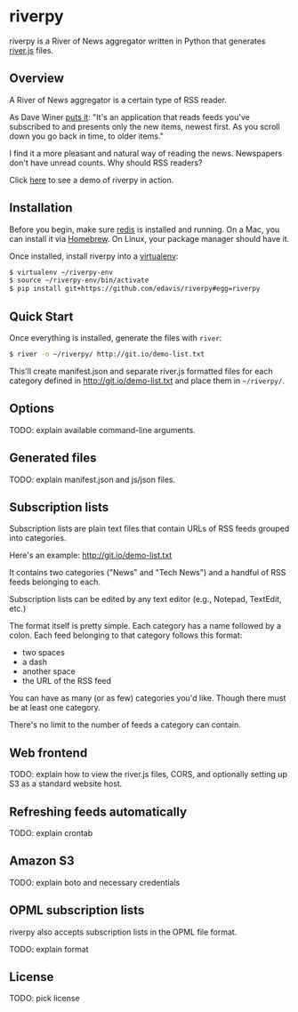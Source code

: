 # riverpy

riverpy is a River of News aggregator written in Python that generates
[river.js][] files.

[river.js]: <http://riverjs.org/>

## Overview

A River of News aggregator is a certain type of RSS reader.

As Dave Winer [puts it][quote]: "It's an application that reads feeds
you've subscribed to and presents only the new items, newest first. As
you scroll down you go back in time, to older items."

I find it a more pleasant and natural way of reading the
news. Newspapers don't have unread counts. Why should RSS readers?

Click [here][riverpy-demo] to see a demo of riverpy in action.

[quote]: <http://river2.newsriver.org/#whatIsARiverOfNewsStyleAggregator>
[riverpy-demo]: <http://riverpy-demo.s3.amazonaws.com/index.html>

## Installation

Before you begin, make sure [redis][] is installed and running. On a
Mac, you can install it via [Homebrew][]. On Linux, your package
manager should have it.

Once installed, install riverpy into a [virtualenv][]:

```bash
$ virtualenv ~/riverpy-env
$ source ~/riverpy-env/bin/activate
$ pip install git+https://github.com/edavis/riverpy#egg=riverpy
```

[redis]: <http://redis.io/>
[Homebrew]: <http://brew.sh/>
[virtualenv]: <http://www.virtualenv.org/en/latest/>

## Quick Start

Once everything is installed, generate the files with `river`:

```bash
$ river -o ~/riverpy/ http://git.io/demo-list.txt
```

This'll create manifest.json and separate river.js formatted files for
each category defined in http://git.io/demo-list.txt and place them in
`~/riverpy/`.

## Options

TODO: explain available command-line arguments.

## Generated files

TODO: explain manifest.json and js/json files.

## Subscription lists

Subscription lists are plain text files that contain URLs of RSS feeds
grouped into categories.

Here's an example: http://git.io/demo-list.txt

It contains two categories ("News" and "Tech News") and a handful of
RSS feeds belonging to each.

Subscription lists can be edited by any text editor (e.g., Notepad,
TextEdit, etc.)

The format itself is pretty simple. Each category has a name followed
by a colon. Each feed belonging to that category follows this format:

- two spaces
- a dash
- another space
- the URL of the RSS feed

You can have as many (or as few) categories you'd like. Though there
must be at least one category.

There's no limit to the number of feeds a category can contain.

## Web frontend

TODO: explain how to view the river.js files, CORS, and optionally
setting up S3 as a standard website host.

## Refreshing feeds automatically

TODO: explain crontab

## Amazon S3

TODO: explain boto and necessary credentials

## OPML subscription lists

riverpy also accepts subscription lists in the OPML file format.

TODO: explain format

## License

TODO: pick license
